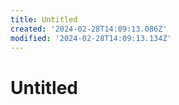 ```yaml
---
title: Untitled
created: '2024-02-28T14:09:13.086Z'
modified: '2024-02-28T14:09:13.134Z'
---
```


# Untitled
